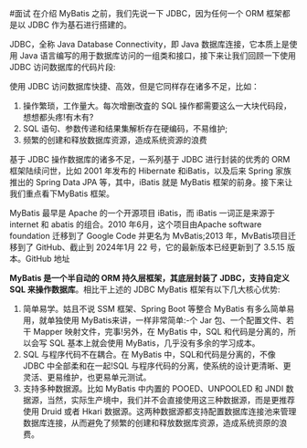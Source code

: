 #面试 
在介绍 MyBatis 之前，我们先说一下 JDBC，因为任何一个 ORM 框架都是以 JDBC 作为基石进行搭建的。

JDBC，全称 Java Database Connectivity，即 Java 数据库连接，它本质上是使用 Java 语言编写的用于数据库访问的一组类和接口，接下来让我们回顾一下使用 JDBC 访问数据库的代码片段:

使用 JDBC 访问数据库快捷、高效，但是它同样存在诸多不足，比如：
1. 操作繁琐，工作量大。每次增删改査的 SQL 操作都需要这么一大块代码段，想想都头疼!有木有?
2. SQL 语句、参数传递和结果集解析存在硬编码，不易维护;
3. 频繁的创建和释放数据库资源，造成系统资源的浪费

基于 JDBC 操作数据库的诸多不足，一系列基于 JDBC 进行封装的优秀的 ORM 框架陆续问世，比如 2001 年发布的 Hibernate 和iBatis，以及后来 Spring 家族推出的 Spring Data JPA 等，其中，iBatis 就是 MyBatis 框架的前身。接下来让我们重点看下MyBatis 框架。

MyBatis 最早是 Apache 的一个开源项目 iBatis，而 iBatis 一词正是来源于 internet 和 abatis 的组合。2010 年6月，这个项目由Apache software foundation 迁移到了 Google Code 并更名为 MvBatis;2013 年，MvBatis项目迁移到了 GitHub、截止到 2024年1月 22 号，它的最新版本已经更新到了 3.5.15 版本。GitHub 地址

**MyBatis 是一个半自动的 ORM 持久层框架，其底层封装了 JDBC，支持自定义 SQL 来操作数据库**。相比干上述的 JDBC MyBatis 框架有以下几大核心优势:

1. 简单易学。姑且不说 SSM 框架、Spring Boot 等整合 MyBatis 有多么简单易用，就单独使用 MyBatis来讲，一样非常简单:-个 Jar 包、一个配置文件、若干 Mapper 映射文件，完事!另外，在 MyBatis 中，SQL 和代码是分离的，所以会写 SQL 基本上就会使用 MyBatis，几乎没有多余的学习成本。
2. SQL 与程序代码不在耦合。在 MyBatis 中，SQL和代码是分离的，不像 JDBC 中全部柔和在一起!SQL 与程序代码的分离，使系统的设计更清晰、更灵活、更易维护，也更易单元测试。
3. 支持多种数据源。比如 MyBatis 中内置的 POOED、UNPOOLED 和 JNDI 数据源，当然，实际生产境中，我们并不会直接使用这三种数据源，而是更推荐使用 Druid 或者 Hkari 数据源。这两种数据源都支持配置数据库连接池来管理数据库连接，从而避免了频繁的创建和释放数据库资源，造成系统资原的浪费。

